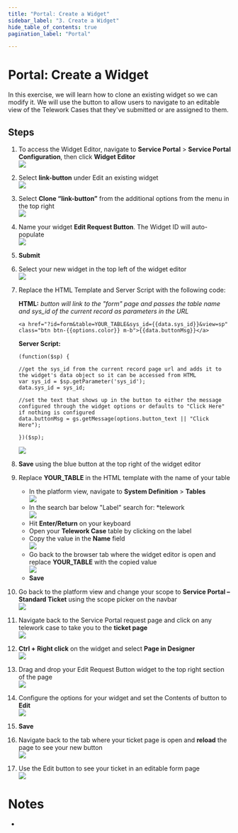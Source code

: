 ```yaml
---
title: "Portal: Create a Widget" 
sidebar_label: "3. Create a Widget"
hide_table_of_contents: true
pagination_label: "Portal" 

---
```

# Portal: Create a Widget
In this exercise, we will learn how to clone an existing widget so we can modify it.  We will use the button to allow users to navigate to an editable view of the Telework Cases that they've submitted or are assigned to them.    


## Steps  


1. To access the Widget Editor, navigate to **Service Portal** > **Service Portal Configuration**, then click **Widget Editor**  
![](./Button_Images/sp_config_widget_edit.png)  


2. Select **link-button** under Edit an existing widget  
![](./Button_Images/sp_widget_edit_link_button.png)  


3. Select **Clone “link-button”** from the additional options from the menu in the top right  
![](./Button_Images/clone_link_button.png)  


4. Name your widget **Edit Request Button**.  The Widget ID will auto-populate  
![](./Button_Images/clone_widget.png)  


5. **Submit**  


6. Select your new widget in the top left of the widget editor  
![](./Button_Images/widget_select_edit_req.png)  


7. Replace the HTML Template and Server Script with the following code:  

    **HTML:**  *button will link to the "form" page and passes the table name and sys_id of the current record as parameters in the URL*  
    ```
    <a href="?id=form&table=YOUR_TABLE&sys_id={{data.sys_id}}&view=sp" class="btn btn-{{options.color}} m-b">{{data.buttonMsg}}</a>
    ```

    **Server Script:**  
    ```
    (function($sp) {
    
    //get the sys_id from the current record page url and adds it to the widget's data object so it can be accessed from HTML
    var sys_id = $sp.getParameter('sys_id');
    data.sys_id = sys_id;

    //set the text that shows up in the button to either the message configured through the widget options or defaults to "Click Here" if nothing is configured
    data.buttonMsg = gs.getMessage(options.button_text || "Click Here");
    
    })($sp);
    ```  

   ![](./Button_Images/widget_editor_edit_req.png)  


8. **Save** using the blue button at the top right of the widget editor  


9. Replace **YOUR_TABLE** in the HTML template with the name of your table  
    
    - In the platform view, navigate to **System Definition** > **Tables**  
    ![](./Button_Images/nav_tables.png)  
    - In the search bar below "Label" search for: *telework  
    ![](./Button_Images/table_search_telework.png)  
    - Hit **Enter/Return** on your keyboard  
    - Open your **Telework Case** table by clicking on the label  
    - Copy the value in the **Name** field  
    ![](./Button_Images/copy_table_name.png)  
    - Go back to the browser tab where the widget editor is open and replace **YOUR_TABLE** with the copied value  
    ![](./Button_Images/your_table_paste.png)  
    - **Save**  


10. Go back to the platform view and change your scope to **Service Portal – Standard Ticket** using the scope picker on the navbar  
![](./Button_Images/scope_picker.png)  


11. Navigate back to the Service Portal request page and click on any telework case to take you to the **ticket page**  
![](./Button_Images/oob_ticket.png)  


12. **Ctrl + Right click** on the widget and select **Page in Designer**  
![](./Button_Images/page_in_designer.png)  


13. Drag and drop your Edit Request Button widget to the top right section of the page  
![](./Button_Images/edit_req_add_to_page.png)  


14. Configure the options for your widget and set the Contents of button to **Edit**  
![](./Button_Images/edit_req_options.png)  


15. **Save**  


16. Navigate back to the tab where your ticket page is open and **reload** the page to see your new button  
![](./Button_Images/new_ticket_pg.png)  


17. Use the Edit button to see your ticket in an editable form page  
![](./Button_Images/edit_ticket_pg.png)  






# Notes 

 - 
 
